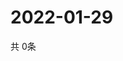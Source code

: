 # 2022-01-29
  共 0条

  <!-- BEGIN -->
  <!-- 最后更新时间Sat Jan 29 2022 06:06:34 GMT+0000 (Coordinated Universal Time) -->
  
  <!-- END -->
  
  